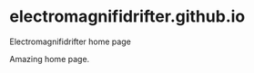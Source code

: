 # electromagnifidrifter.github.io
Electromagnifidrifter home page

Amazing home page.  

  
  
  
      
          
              
      
          
  
          

  
  
    

        
  

    
    
    

  
  



    
  

  

  
    
  
  


    
    





    
  

  
  
  

  
  


     









  









